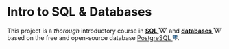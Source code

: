 # Intro to SQL & Databases

This project is a *thorough* introductory course
    in **[SQL <img height="12" style="display: inline-block" src="static/link/to_wiki.png">](https://en.wikipedia.org/wiki/SQL)**
    and **[databases <img height="12" style="display: inline-block" src="static/link/to_wiki.png">](https://en.wikipedia.org/wiki/Database)**
    based on the free and open-source database [PostgreSQL <img height="12" style="display: inline-block" src="static/link/to_postgres.png">](https://www.postgresql.org/).

